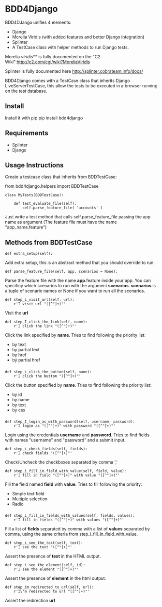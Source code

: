 BDD4Django
=============

BDD4DJango unifies 4 elements:
+ Django
+ Morelia Viridis (with added features and better Django integration)
+ Splinter
+ A TestCase class with helper methods to run Django tests.

Morelia *viridis*** is fully documented on the "C2 Wiki":http://c2.com/cgi/wiki?MoreliaViridis

Splinter is fully documented here http://splinter.cobrateam.info/docs/

BDD4Django comes with a TestCase class that inherits Django LiveServerTestCase, this allow the tests to be executed in a browser running on the test database.

Install
-------

Install it with pip
    pip install bdd4django

Requirements
------------
+ Splinter
+ Django

Usage Instructions
------------------
Create a testcase class that inherits from BDDTestCase:

from bdd4django.helpers import BDDTestCase

    class MyTests(BDDTestCase):

        def test_evaluate_file(self):
            self.parse_feature_file( 'accounts' )

Just write a test method that calls self.parse_feature_file passing the app name as argument (The feature file must have the name "app_name.feature")

Methods from BDDTestCase
----------------------------
    def extra_setup(self):

Add extra setup, this is an abstract method that you should override to run.

    def parse_feature_file(self, app, scenarios = None):

Parse the feature file with the name <b>app</b>.feature inside your app.
You can specificy which scenarios to run with the argument <b>scenarios</b>.
<b>scenarios</b> is a tuple of scenario names or None if you want to run all the scenarios.

    def step_i_visit_url(self, url):
        r'I visit url "([^"]+)"'

Visit the <b>url</b>



    def step_I_click_the_link(self, name):
        r'I click the link "([^"]+)"'

Click the link specified by <b>name</b>.
Tries to find following the priority list:
+ by text
+ by partial text
+ by href
+ by partial href

#####

    def step_i_click_the_button(self, name):
        r'I click the button "([^"]+)"'

Click the button specified by <b>name</b>.
Tries to find following the priority list:
+ by id
+ by name
+ by text
+ by css

#####

    def step_I_login_as_with_password(self, username, password):
        r'I login as "([^"]+)" with password "([^"]+)"'

Login using the credentials <b>username</b> and <b>password</b>.
Tries to find fields with names "username" and "password" and a submit input.

    def step_i_check_fields(self, fields):
        r'I check fields "([^"]+)"'

Check/Uncheck the checkboxes separated by comma ','

    def step_i_fill_in_field_with_value(self, field, value):
        r'I fill in field "([^"]+)" with value "([^"]+)"'

Fill the field named <b>field</b> with <b>value</b>.
Tries to fill following the priority:
+ Simple text field
+ Multiple selection
+ Radio

#####

    def step_i_fill_in_fields_with_values(self, fields, values):
        r'I fill in fields "([^"]+)" with values "([^"]+)"'

Fill a list of <b>fields</b> separated by comma with a list of <b>values</b> separated by comma, using the same criteria from step_i_fill_in_field_with_value.

    def step_i_see_the_text(self, text):
        r'I see the text "([^"]+)"'

Assert the presence of <b>text</b> in the HTML output.

    def step_i_see_the_element(self, id):
        r'I see the element "([^"]+)"'

Assert the presence of <b>element</b> in the html output.

    def step_im_redirected_to_url(self, url):
        r'I\'m redirected to url "([^"]+)"'

Assert the redirection <b>url</b>
